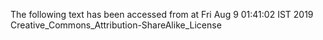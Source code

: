 The following text has been accessed from at Fri Aug 9 01:41:02 IST 2019
Creative_Commons_Attribution-ShareAlike_License
